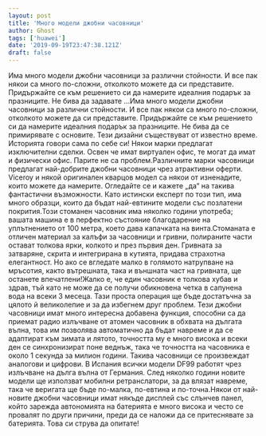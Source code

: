 ```yaml
---
layout: post
title: 'Много модели джобни часовници'
author: Ghost
tags: ['huawei']
date: '2019-09-19T23:47:38.121Z'
draft: false
---
```


Има много модели джобни часовници за различни стойности. И все пак някои са много по-сложни, отколкото можете да си представите. Придържайте се към решението си да намерите идеалния подарък за празниците. Не бива да задавате ...Има много модели джобни часовници за различни стойности. И все пак някои са много по-сложни, отколкото можете да си представите. Придържайте се към решението си да намерите идеалния подарък за празниците. Не бива да се примирявате с основите. Тези дизайни съществуват от известно време. Историята говори сама по себе си! Някои марки предлагат изключителни сделки. Освен че имат виртуален офис, те могат да имат и физически офис. Парите не са проблем.Различните марки часовници предлагат най-добрите джобни часовници чрез атрактивни оферти. Viceroy и някой оригинален кварцов модел са някои от изненадите, които можете да намерите. Огледайте се и кажете „да“ на такива фантастични възможности. Като истински експерт по този тип, има много образци, които да бъдат най-евтините модели със позлатени покрития.Този стоманен часовник има няколко години употреба; вашата машина е в перфектно състояние благодарение на уплътнението от 100 метра, което дава капачката на винта.Стоманата е отличен материал за калъфи за часовници и гривни, полираните части остават толкова ярки, колкото и през първия ден. Гривната за затваряне, скрита и интегрирана в кутията, придава страхотна елегантност. Но ако се вгледате малко в голямото натрупване на мръсотия, както вътрешната, така и външната част на гривната, ще останете впечатлени!Жалко е, че един часовник е толкова хубав и здрав, тъй като не може да се получи обикновена четка в сапунена вода на всеки 3 месеца. Тази проста операция ще бъде достатъчна за цялото й великолепие и за да избегнем друг проблем. Тези джобни часовници имат много интересна добавена функция, способни са да приемат радио излъчване от атомен часовник в обхвата на дългата вълна, това им позволява автоматично да бъдат навреме и да се адаптират към зимата и лятото, точността му е много висока и всеки ден се синхронизират поне веднъж, така че точността на часовника е около 1 секунда за милион години. Такива часовници се произвеждат аналогови и цифрови. В Испания всички модели DF99 работят чрез излъчване на дълга вълна от Германия. След няколко години новите модели ще използват мобилни ретранслатори, за да влязат навреме, така че веригата ще бъде по-малка, по-евтина и по-точна.Някои от най-новите джобни часовници имат някъде дисплей със слънчев панел, който зарежда автономията на батерията е много висока и често се провалят по други причини, преди да се наложи да се притеснявате за батерията. Това си струва да опитате!
